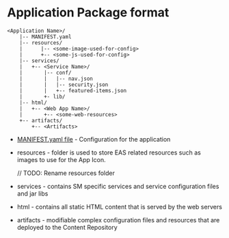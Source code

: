 # Application Package format

    <Application Name>/
        |-- MANIFEST.yaml
        |-- resources/
        |      |-- <some-image-used-for-config>
        |      +-- <some-js-used-for-config>
        |-- services/
        |   +-- <Service Name>/
        |       |-- conf/
        |       |   |-- nav.json
        |       |   |-- security.json
        |       |   +-- featured-items.json
        |       +- lib/
        |-- html/
        |   +-- <Web App Name>/
        |       +-- <some-web-resources>
        +-- artifacts/
            +-- <Artifacts>
        
  * [MANIFEST.yaml file](manifest/README.md) - Configuration for the application
  
  * resources - folder is used to store EAS related resources such as images to use for the App Icon.
    
    // TODO: Rename resources folder

  * services - contains SM specific services and service configuration files and jar libs
  
  * html - contains all static HTML content that is served by the web servers
  
  * artifacts - modifiable complex configuration files and resources that are deployed to the Content Repository 